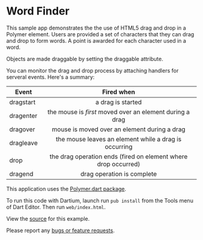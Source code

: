 # Word Finder

This sample app demonstrates the the use of HTML5 drag and drop in a Polymer
element.  Users are provided a set of characters that they can drag and drop
to form words.  A point is awarded for each character used in a word.

Objects are made draggable by setting the draggable attribute.

You can monitor the drag and drop process by attaching handlers for serveral
events. Here's a summary:


| Event        | Fired when                                                   |
| -------------|:------------------------------------------------------------:|
| dragstart   | a drag is started                                             |
| dragenter   | the mouse is _first_ moved over an element during a drag      |
| dragover    | mouse is moved over an element during a drag                  |
| dragleave   | the mouse leaves an element while a drag is occurring         |
| drop        | the drag operation ends (fired on element where drop occurred)|
| dragend     | drag operation is complete                                    |

This application uses the [Polymer.dart package][polymer-dart].

To run this code with Dartium, launch run `pub install` from the Tools menu of
Dart Editor. Then run `web/index.html`.

View the [source][source] for this example.

Please report any [bugs or feature requests][bugs].

[polymer-dart]: http://www.dartlang.org/polymer-dart/
[source]: https://code.google.com/p/dart/source/browse/branches/bleeding_edge/dart/samples/word-finder/
[bugs]: http://dartbug.com/new






